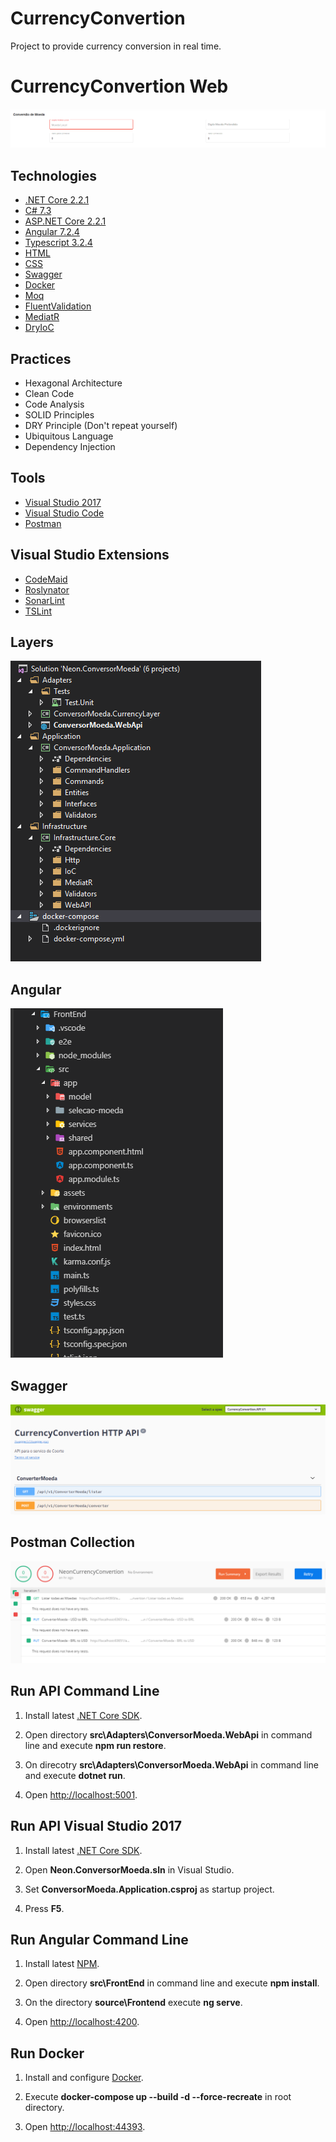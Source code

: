 # CurrencyConvertion

Project to provide currency conversion in real time.

# CurrencyConvertion Web

![](documentos/Pagina_Web.gif)

## Technologies

* [.NET Core 2.2.1](https://dotnet.microsoft.com/download)
* [C# 7.3](https://docs.microsoft.com/en-us/dotnet/csharp)
* [ASP.NET Core 2.2.1](https://docs.microsoft.com/en-us/aspnet/core)
* [Angular 7.2.4](https://angular.io/docs)
* [Typescript 3.2.4](https://www.typescriptlang.org/docs/home.html)
* [HTML](https://www.w3schools.com/html)
* [CSS](https://www.w3schools.com/css)
* [Swagger](https://swagger.io)
* [Docker](https://docs.docker.com)
* [Moq](https://github.com/Moq/moq4/wiki/Quickstart)
* [FluentValidation](https://fluentvalidation.net/)
* [MediatR](https://github.com/jbogard/MediatR)
* [DryIoC](https://github.com/dadhi/DryIoc)

## Practices

* Hexagonal Architecture
* Clean Code
* Code Analysis
* SOLID Principles
* DRY Principle (Don't repeat yourself)
* Ubiquitous Language
* Dependency Injection

## Tools

* [Visual Studio 2017](https://visualstudio.microsoft.com/vs)
* [Visual Studio Code](https://code.visualstudio.com)
* [Postman](https://www.getpostman.com)

## Visual Studio Extensions

* [CodeMaid](https://marketplace.visualstudio.com/items?itemName=SteveCadwallader.CodeMaid)
* [Roslynator](https://marketplace.visualstudio.com/items?itemName=josefpihrt.Roslynator2017)
* [SonarLint](https://marketplace.visualstudio.com/items?itemName=SonarSource.SonarLintforVisualStudio2017)
* [TSLint](https://marketplace.visualstudio.com/items?itemName=vladeck.TSLint)


## Layers

![Screenshot](documentos/Arquitetura_Hexagonal.PNG)

## Angular

![Screenshot](documentos/Angular.PNG)

## Swagger

![Screenshot](documentos/Swagger.Service.PNG)

## Postman Collection

![Screenshot](documentos/PostmanCollectionResult.PNG)

## Run API Command Line

1. Install latest [.NET Core SDK](https://aka.ms/dotnet-download).

2. Open directory **src\Adapters\ConversorMoeda.WebApi** in command line and execute **npm run restore**.

3. On direcotry **src\Adapters\ConversorMoeda.WebApi** in command line and execute **dotnet run**.

4. Open <http://localhost:5001>.

## Run API Visual Studio 2017

1. Install latest [.NET Core SDK](https://aka.ms/dotnet-download).

3. Open **Neon.ConversorMoeda.sln** in Visual Studio.

4. Set **ConversorMoeda.Application.csproj** as startup project.

5. Press **F5**.

## Run Angular Command Line

1. Install latest [NPM](https://www.npmjs.com/get-npm).

2. Open directory **src\FrontEnd** in command line and execute **npm install**.

3. On the directory **source\Frontend** execute **ng serve**.

4. Open <http://localhost:4200>.


## Run Docker

1. Install and configure [Docker](https://www.docker.com/get-started).

2. Execute **docker-compose up --build -d --force-recreate** in root directory.

3. Open <http://localhost:44393>.
